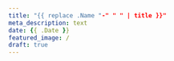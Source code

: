 ```yaml
---
title: "{{ replace .Name "-" " " | title }}"
meta_description: text
date: {{ .Date }}
featured_image: /
draft: true
---
```

